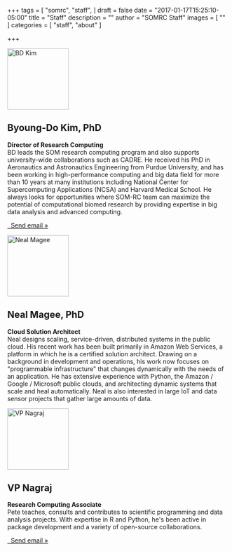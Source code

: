 +++
tags = [
  "somrc",
  "staff",
]
draft = false
date = "2017-01-17T15:25:10-05:00"
title = "Staff"
description = ""
author = "SOMRC Staff"
images = [
  ""
]
categories = [
  "staff",
  "about"
]

+++

<!-- Three columns of text below the carousel -->
<div class="row">
  <div class="col-lg-6">
    <img class="rounded-circle" src="https://somrc.virginia.edu/images/profile_bdkim.jpeg" alt="BD Kim" width="140" height="140">
    <h2>Byoung-Do Kim, PhD</h2>
    <p><b>Director of Research Computing</b> <br /> 
      BD leads the SOM research computing program and also supports university-wide collaborations such as CADRE. He received his PhD in Aeronautics and Astronautics Engineering from Purdue University, and has been working in high-performance computing and big data field for more than 10 years at many institutions including National Center for Supercomputing Applications (NCSA) and Harvard Medical School. He always looks for opportunities where SOM-RC team can maximize the potential of computational biomed research by providing expertise in big data analysis and advanced computing.
    </p>
    <p><a class="btn btn-secondary" href="mailto:bk7k@virginia.edu" role="button"><i class="fa fa-envelope-o fa-md"></i>&nbsp; Send email &raquo;</a></p>
  </div><!-- /.col-lg-6 -->
  <div class="col-lg-6">
    <img class="rounded-circle" src="https://somrc.virginia.edu/images/profile_nmagee.png" alt="Neal Magee" width="140" height="140">
    <h2>Neal Magee, PhD</h2>
    <p><b>Cloud Solution Architect</b> <br /> Neal designs scaling, service-driven, distributed systems in the public cloud. His recent work has been built primarily in Amazon Web Services, a platform in which he is a certified solution architect. Drawing on a background in development and operations, his work now focuses on "programmable infrastructure" that changes dynamically with the needs of an application. He has extensive experience with Python, the Amazon / Google / Microsoft public clouds, and architecting dynamic systems that scale and heal automatically. Neal is also interested in large IoT and data sensor projects that gather large amounts of data.</p>
    <p>
      <a class="btn btn-secondary" target="_new" href="mailto:nem2p@virginia.edu" role="button"><i class="fa fa-envelope fa-lg"></i></a>
      <a class="btn btn-secondary" target="_new" href="https://stackoverflow.com/users/473488/neal" role="button"><i class="fa fa-stack-overflow fa-lg"></i></a>
      <a class="btn btn-secondary" target="_new" href="https://github.com/nmagee/" role="button"><i class="fa fa-github fa-lg"></i></a>
    </p>
  </div><!-- /.col-lg-6 -->
  <div class="col-lg-6">
    <img class="rounded-circle" src="https://avatars0.githubusercontent.com/u/8546787" alt="VP Nagraj" width="140" height="140">
    <h2>VP Nagraj</h2>
    <p><b>Research Computing Associate</b> <br /> Pete teaches, consults and contributes to scientific programming and data analysis projects.
With expertise in R and Python, he's been active in package development and a variety of open-source collaborations.</p>
    <p><a class="btn btn-secondary" href="mailto:vpnagraj@virginia.edu" role="button"><i class="fa fa-envelope-o fa-md"></i>&nbsp; Send email &raquo;</a></p>
  </div><!-- /.col-lg-6 -->

  <!-- Have to remove haz4z
  <div class="col-lg-6">
    <img class="rounded-circle" src="https://somrc.virginia.edu/images/hzaidi.jpeg" alt="Generic placeholder image" width="140" height="140">
    <h2>Hussain Zaidi, PhD</h2>
    <p><b>Computational Scientist</b> <br /> Hussain devises and applies computational and mathematical tools for computational biology and quantum computation. He received his Ph.D. in physics from the University of Virginia and most recently completed a postdoc in genomics in which he quantified the residence time of TATA-binding Protein (TBP) genome-wide in yeast. He is also actively interested in machine learning and big data architectures.</p>
    <p><a class="btn btn-secondary" href="mailto:haz4z@virginia.edu" role="button"><i class="fa fa-envelope-o fa-md"></i>&nbsp; Send email &raquo;</a></p>
  </div><!-- /.col-lg-6 -->

</div><!-- /.row -->
